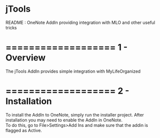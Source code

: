 # jTools
README : OneNote AddIn providing integration with MLO and other useful tricks

===================
1 - Overview
===================

The jTools AddIn provides simple integration with MyLifeOrganized

===================
2 - Installation
===================
To install the AddIn to OneNote, simply run the installer project.  After installation you may need to enable the AddIn in OneNote.  
To do this, go to File>Settings>Add Ins and make sure that the addin is flagged as Active.


